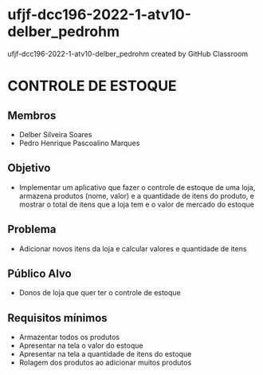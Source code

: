 # ufjf-dcc196-2022-1-atv10-delber_pedrohm
ufjf-dcc196-2022-1-atv10-delber_pedrohm created by GitHub Classroom


<h1> CONTROLE DE ESTOQUE </h1>

## Membros
- Delber Silveira Soares
- Pedro Henrique Pascoalino Marques

## Objetivo

- Implementar um aplicativo que fazer o controle de estoque de uma loja,
armazena produtos (nome, valor) e a quantidade de itens do produto, e mostrar o total de itens que a loja tem e o valor de mercado do estoque

## Problema

- Adicionar novos itens da loja e calcular valores e quantidade de itens

## Público Alvo

- Donos de loja que quer ter o controle de estoque

## Requisitos mínimos

- Armazentar todos os produtos
- Apresentar na tela o valor do estoque
- Apresentar na tela a quantidade de itens do estoque
- Rolagem dos produtos ao adicionar muitos produtos

